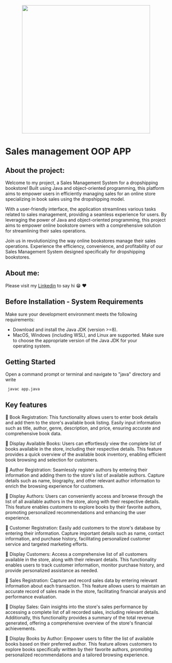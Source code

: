 <p align="center"><img src="https://imgur.com/vHOstez" width="400"></p>


# Sales management OOP APP

## About the project:

Welcome to my project, a Sales Management System for a dropshipping bookstore! Built using Java and object-oriented programming, this platform aims to empower users in efficiently managing sales for an online store specializing in book sales using the dropshipping model.

With a user-friendly interface, the application streamlines various tasks related to sales management, providing a seamless experience for users.  By leveraging the power of Java and object-oriented programming, this project aims to empower online bookstore owners with a comprehensive solution for streamlining their sales operations.

Join us in revolutionizing the way online bookstores manage their sales operations. Experience the efficiency, convenience, and profitability of our Sales Management System designed specifically for dropshipping bookstores.

## About me:

Please visit my [Linkedin](https://www.linkedin.com/in/arenadaiana/) to say hi	:grin:  ♥

## Before Installation - System Requirements

Make sure your development environment meets the following requirements:

 - Download and install the Java JDK (version >=8). 
 - MacOS, Windows (including WSL), and Linux are supported. Make sure to choose the appropriate version of the Java JDK for your    operating system.


## Getting Started

Open a command prompt or terminal and navigate to "java" directory and write

```
 javac app.java 
```

## Key features

📖 Book Registration: This functionality allows users to enter book details and add them to the store's available book listing. Easily input information such as title, author, genre, description, and price, ensuring accurate and comprehensive book data.

📖 Display Available Books: Users can effortlessly view the complete list of books available in the store, including their respective details. This feature provides a quick overview of the available book inventory, enabling efficient book browsing and selection for customers.

📖 Author Registration: Seamlessly register authors by entering their information and adding them to the store's list of available authors. Capture details such as name, biography, and other relevant author information to enrich the browsing experience for customers.

📖 Display Authors: Users can conveniently access and browse through the list of all available authors in the store, along with their respective details. This feature enables customers to explore books by their favorite authors, promoting personalized recommendations and enhancing the user experience.

📖 Customer Registration: Easily add customers to the store's database by entering their information. Capture important details such as name, contact information, and purchase history, facilitating personalized customer service and targeted marketing efforts.

📖 Display Customers: Access a comprehensive list of all customers available in the store, along with their relevant details. This functionality enables users to track customer information, monitor purchase history, and provide personalized assistance as needed.

📖 Sales Registration: Capture and record sales data by entering relevant information about each transaction. This feature allows users to maintain an accurate record of sales made in the store, facilitating financial analysis and performance evaluation.

📖 Display Sales: Gain insights into the store's sales performance by accessing a complete list of all recorded sales, including relevant details. Additionally, this functionality provides a summary of the total revenue generated, offering a comprehensive overview of the store's financial achievements.

📖 Display Books by Author: Empower users to filter the list of available books based on their preferred author. This feature allows customers to explore books specifically written by their favorite authors, promoting personalized recommendations and a tailored browsing experience.





